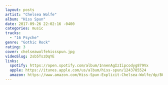 ```yaml
---
layout: posts
artist: "Chelsea Wolfe"
album: "Hiss Spun"
date: 2017-09-26 22:02:16 -0400
categories: music
tracks:
  - "16 Psyche"
genre: "Gothic Rock"
rating: 3
cover: chelseawolfehissspun.jpg
videoSlug: 2sb5TszDqYE
links:
  spotify: https://open.spotify.com/album/1nnenAgIzIipcodyg879Vx
  apple: https://itunes.apple.com/us/album/hiss-spun/1243785524
  amazon: https://www.amazon.com/Hiss-Spun-Explicit-Chelsea-Wolfe/dp/B071JD3FL6/
---
```



